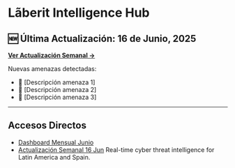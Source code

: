 # Lãberit Intelligence Hub

## 🆕 Última Actualización: 16 de Junio, 2025

**[Ver Actualización Semanal →](https://perceyvals.github.io/laberit-intelligence/dashboards/2025/06-june/2025-06-16/)**

Nuevas amenazas detectadas:
- 🔴 [Descripción amenaza 1]
- 🔴 [Descripción amenaza 2]  
- 🔴 [Descripción amenaza 3]

---

## Accesos Directos
- [Dashboard Mensual Junio](https://perceyvals.github.io/laberit-intelligence/dashboards/2025/06-june/)
- [Actualización Semanal 16 Jun](https://perceyvals.github.io/laberit-intelligence/dashboards/2025/06-june/2025-06-16/)
Real-time cyber threat intelligence for Latin America and Spain.
